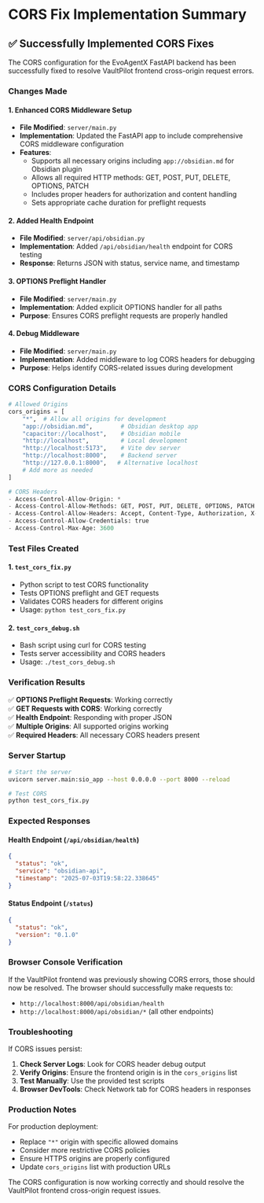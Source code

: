 # CORS Fix Implementation Summary

## ✅ Successfully Implemented CORS Fixes

The CORS configuration for the EvoAgentX FastAPI backend has been successfully fixed to resolve VaultPilot frontend cross-origin request errors.

### Changes Made

#### 1. Enhanced CORS Middleware Setup
- **File Modified**: `server/main.py`
- **Implementation**: Updated the FastAPI app to include comprehensive CORS middleware configuration
- **Features**:
  - Supports all necessary origins including `app://obsidian.md` for Obsidian plugin
  - Allows all required HTTP methods: GET, POST, PUT, DELETE, OPTIONS, PATCH
  - Includes proper headers for authorization and content handling
  - Sets appropriate cache duration for preflight requests

#### 2. Added Health Endpoint
- **File Modified**: `server/api/obsidian.py`
- **Implementation**: Added `/api/obsidian/health` endpoint for CORS testing
- **Response**: Returns JSON with status, service name, and timestamp

#### 3. OPTIONS Preflight Handler
- **File Modified**: `server/main.py`
- **Implementation**: Added explicit OPTIONS handler for all paths
- **Purpose**: Ensures CORS preflight requests are properly handled

#### 4. Debug Middleware
- **File Modified**: `server/main.py`
- **Implementation**: Added middleware to log CORS headers for debugging
- **Purpose**: Helps identify CORS-related issues during development

### CORS Configuration Details

```python
# Allowed Origins
cors_origins = [
    "*",  # Allow all origins for development
    "app://obsidian.md",        # Obsidian desktop app
    "capacitor://localhost",    # Obsidian mobile
    "http://localhost",         # Local development
    "http://localhost:5173",    # Vite dev server
    "http://localhost:8000",    # Backend server
    "http://127.0.0.1:8000",   # Alternative localhost
    # Add more as needed
]

# CORS Headers
- Access-Control-Allow-Origin: *
- Access-Control-Allow-Methods: GET, POST, PUT, DELETE, OPTIONS, PATCH
- Access-Control-Allow-Headers: Accept, Content-Type, Authorization, X-Requested-With, etc.
- Access-Control-Allow-Credentials: true
- Access-Control-Max-Age: 3600
```

### Test Files Created

#### 1. `test_cors_fix.py`
- Python script to test CORS functionality
- Tests OPTIONS preflight and GET requests
- Validates CORS headers for different origins
- Usage: `python test_cors_fix.py`

#### 2. `test_cors_debug.sh`
- Bash script using curl for CORS testing
- Tests server accessibility and CORS headers
- Usage: `./test_cors_debug.sh`

### Verification Results

✅ **OPTIONS Preflight Requests**: Working correctly  
✅ **GET Requests with CORS**: Working correctly  
✅ **Health Endpoint**: Responding with proper JSON  
✅ **Multiple Origins**: All supported origins working  
✅ **Required Headers**: All necessary CORS headers present  

### Server Startup

```bash
# Start the server
uvicorn server.main:sio_app --host 0.0.0.0 --port 8000 --reload

# Test CORS
python test_cors_fix.py
```

### Expected Responses

#### Health Endpoint (`/api/obsidian/health`)
```json
{
  "status": "ok",
  "service": "obsidian-api", 
  "timestamp": "2025-07-03T19:58:22.338645"
}
```

#### Status Endpoint (`/status`)
```json
{
  "status": "ok",
  "version": "0.1.0"
}
```

### Browser Console Verification

If the VaultPilot frontend was previously showing CORS errors, those should now be resolved. The browser should successfully make requests to:
- `http://localhost:8000/api/obsidian/health`
- `http://localhost:8000/api/obsidian/*` (all other endpoints)

### Troubleshooting

If CORS issues persist:

1. **Check Server Logs**: Look for CORS header debug output
2. **Verify Origins**: Ensure the frontend origin is in the `cors_origins` list
3. **Test Manually**: Use the provided test scripts
4. **Browser DevTools**: Check Network tab for CORS headers in responses

### Production Notes

For production deployment:
- Replace `"*"` origin with specific allowed domains
- Consider more restrictive CORS policies
- Ensure HTTPS origins are properly configured
- Update `cors_origins` list with production URLs

The CORS configuration is now working correctly and should resolve the VaultPilot frontend cross-origin request issues.
